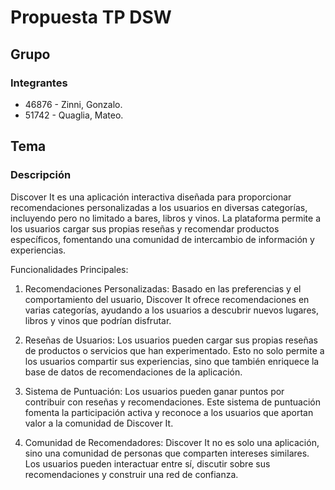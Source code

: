 # Propuesta TP DSW

## Grupo

### Integrantes
- 46876 - Zinni, Gonzalo.
- 51742 - Quaglia, Mateo.

## Tema

### Descripción

Discover It es una aplicación interactiva diseñada para proporcionar recomendaciones personalizadas a los usuarios en diversas categorías, incluyendo pero no limitado a bares, libros y vinos. La plataforma permite a los usuarios cargar sus propias reseñas y recomendar productos específicos, fomentando una comunidad de intercambio de información y experiencias.

Funcionalidades Principales:

1. Recomendaciones Personalizadas: Basado en las preferencias y el comportamiento del usuario, Discover It ofrece recomendaciones en varias categorías, ayudando a los usuarios a descubrir nuevos lugares, libros y vinos que podrían disfrutar.

2. Reseñas de Usuarios: Los usuarios pueden cargar sus propias reseñas de productos o servicios que han experimentado. Esto no solo permite a los usuarios compartir sus experiencias, sino que también enriquece la base de datos de recomendaciones de la aplicación.

3. Sistema de Puntuación: Los usuarios pueden ganar puntos por contribuir con reseñas y recomendaciones. Este sistema de puntuación fomenta la participación activa y reconoce a los usuarios que aportan valor a la comunidad de Discover It.

4. Comunidad de Recomendadores: Discover It no es solo una aplicación, sino una comunidad de personas que comparten intereses similares. Los usuarios pueden interactuar entre sí, discutir sobre sus recomendaciones y construir una red de confianza.

